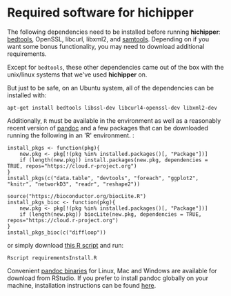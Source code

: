 # Required software for hichipper

The following dependencies need to be installed before running **hichipper**:
[bedtools](http://bedtools.readthedocs.io/en/latest/content/installation.html), OpenSSL, libcurl, libxml2,
and [samtools](http://www.htslib.org/download/). Depending on if you want some bonus functionality,
you may need to download additional requirements. 

Except for `bedtools`, these other dependencies came out of the
box with the unix/linux systems that we've used **hichipper** on. 

But just to be safe, on an Ubuntu system, all of the dependencies can be installed with:
```
apt-get install bedtools libssl-dev libcurl4-openssl-dev libxml2-dev
```

Additionally, `R` must be available in the environment as well as a reasonably recent
version of [pandoc](http://pandoc.org) and a few packages that can be downloaded running the following
in an 'R' environment. :

```
install_pkgs <- function(pkg){
    new.pkg <- pkg[!(pkg %in% installed.packages()[, "Package"])]
    if (length(new.pkg)) install.packages(new.pkg, dependencies = TRUE, repos="https://cloud.r-project.org")
}
install_pkgs(c("data.table", "devtools", "foreach", "ggplot2", "knitr", "networkD3", "readr", "reshape2"))

source("https://bioconductor.org/biocLite.R")
install_pkgs_bioc <- function(pkg){
    new.pkg <- pkg[!(pkg %in% installed.packages()[, "Package"])]
    if (length(new.pkg)) biocLite(new.pkg, dependencies = TRUE, repos="https://cloud.r-project.org")
}
install_pkgs_bioc(c("diffloop"))
```

or simply download [this R script](https://github.com/aryeelab/hichipper/blob/master/hichipper/requirementsInstall.R) and run:
```
Rscript requirementsInstall.R
```

Convenient [pandoc binaries](https://s3.amazonaws.com/rstudio-buildtools/pandoc-1.12.4.2.zip) for Linux,
Mac and Windows are available for download from RStudio. If you prefer to install pandoc globally
on your machine, installation instructions can be found [here](http://pandoc.org/installing.html).

<br><br>